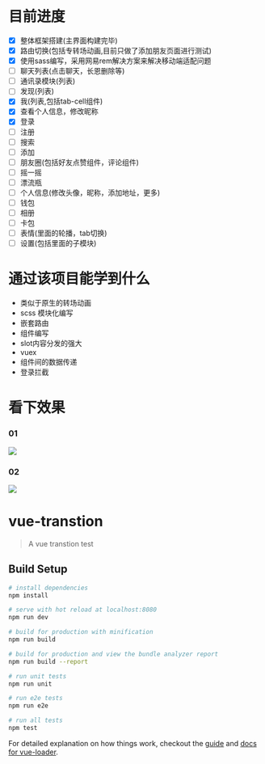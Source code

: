 # 目前进度
- [x] 整体框架搭建(主界面构建完毕)
- [x] 路由切换(包括专转场动画,目前只做了添加朋友页面进行测试)
- [x] 使用sass编写，采用网易rem解决方案来解决移动端适配问题
- [ ] 聊天列表(点击聊天，长恩删除等)
- [ ] 通讯录模块(列表)
- [ ] 发现(列表)
- [x] 我(列表,包括tab-cell组件)
- [x] 查看个人信息，修改昵称
- [x] 登录
- [ ] 注册
- [ ] 搜索
- [ ] 添加
- [ ] 朋友圈(包括好友点赞组件，评论组件)
- [ ] 摇一摇
- [ ] 漂流瓶
- [ ] 个人信息(修改头像，昵称，添加地址，更多)
- [ ] 钱包
- [ ] 相册
- [ ] 卡包
- [ ] 表情(里面的轮播，tab切换)
- [ ] 设置(包括里面的子模块)

# 通过该项目能学到什么
* 类似于原生的转场动画
* scss 模块化编写
* 嵌套路由
* 组件编写
* slot内容分发的强大
* vuex
* 组件间的数据传递
* 登录拦截

# 看下效果
### 01
![](http://oq4hkch8e.bkt.clouddn.com/wechat.gif)
### 02
![](http://oq4hkch8e.bkt.clouddn.com/aboutme-01.gif)

# vue-transtion

> A vue transtion test

## Build Setup

``` bash
# install dependencies
npm install

# serve with hot reload at localhost:8080
npm run dev

# build for production with minification
npm run build

# build for production and view the bundle analyzer report
npm run build --report

# run unit tests
npm run unit

# run e2e tests
npm run e2e

# run all tests
npm test
```

For detailed explanation on how things work, checkout the [guide](http://vuejs-templates.github.io/webpack/) and [docs for vue-loader](http://vuejs.github.io/vue-loader).
